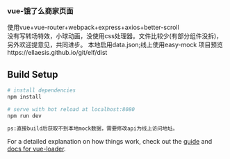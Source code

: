 ### vue-饿了么商家页面
使用vue+vue-router+webpack+express+axios+better-scroll  
没有写转场特效，小球动画，没使用css处理器。文件比较少(有部分组件没拆)，另外欢迎提意见，共同进步。
本地启用data.json;线上使用easy-mock
项目预览https://ellaesis.github.io/git/elf/dist
  

## Build Setup

``` bash
# install dependencies
npm install

# serve with hot reload at localhost:8080
npm run dev

ps:直接build后获取不到本地mock数据，需要修改api为线上访问地址。
```

For a detailed explanation on how things work, check out the [guide](http://vuejs-templates.github.io/webpack/) and [docs for vue-loader](http://vuejs.github.io/vue-loader).
